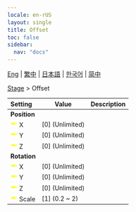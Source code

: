 ```yaml
---
locale: en-rUS
layout: single
title: Offset
toc: false
sidebar:
  nav: "docs"
---
```

[Eng](/dancexr/menu/2025.4/stage/offset) | [繁中](/tw/dancexr/menu/2025.4/stage/offset) | [日本語](/jp/dancexr/menu/2025.4/stage/offset) | [한국어](/kr/dancexr/menu/2025.4/stage/offset) | [简中](/zh/dancexr/menu/2025.4/stage/offset)

[Stage](../menu#Stage) > Offset



| Setting | Value | Description |
| :--- | --- | :--- |
|<nobr> <b>Position</b></nobr>|| 
|<nobr>![slider icon](/images/icon/ic_slider.png) X</nobr>| [0] (Unlimited) | 
|<nobr>![slider icon](/images/icon/ic_slider.png) Y</nobr>| [0] (Unlimited) | 
|<nobr>![slider icon](/images/icon/ic_slider.png) Z</nobr>| [0] (Unlimited) | 
|<nobr> <b>Rotation</b></nobr>|| 
|<nobr>![slider icon](/images/icon/ic_slider.png) X</nobr>| [0] (Unlimited) | 
|<nobr>![slider icon](/images/icon/ic_slider.png) Y</nobr>| [0] (Unlimited) | 
|<nobr>![slider icon](/images/icon/ic_slider.png) Z</nobr>| [0] (Unlimited) | 
|<nobr>![slider icon](/images/icon/ic_slider.png) Scale</nobr>| [1] (0.2 ~ 2) | 
